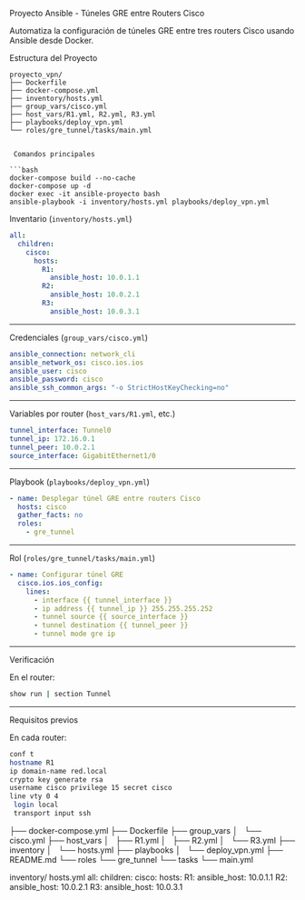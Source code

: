 Proyecto Ansible - Túneles GRE entre Routers Cisco

Automatiza la configuración de túneles GRE entre tres routers Cisco usando Ansible desde Docker.


 Estructura del Proyecto

```
proyecto_vpn/
├── Dockerfile
├── docker-compose.yml
├── inventory/hosts.yml
├── group_vars/cisco.yml
├── host_vars/R1.yml, R2.yml, R3.yml
├── playbooks/deploy_vpn.yml
└── roles/gre_tunnel/tasks/main.yml


 Comandos principales

```bash
docker-compose build --no-cache
docker-compose up -d
docker exec -it ansible-proyecto bash
ansible-playbook -i inventory/hosts.yml playbooks/deploy_vpn.yml
```



 Inventario (`inventory/hosts.yml`)

```yaml
all:
  children:
    cisco:
      hosts:
        R1:
          ansible_host: 10.0.1.1
        R2:
          ansible_host: 10.0.2.1
        R3:
          ansible_host: 10.0.3.1
```

---

 Credenciales (`group_vars/cisco.yml`)

```yaml
ansible_connection: network_cli
ansible_network_os: cisco.ios.ios
ansible_user: cisco
ansible_password: cisco
ansible_ssh_common_args: "-o StrictHostKeyChecking=no"
```

---

 Variables por router (`host_vars/R1.yml`, etc.)

```yaml
tunnel_interface: Tunnel0
tunnel_ip: 172.16.0.1
tunnel_peer: 10.0.2.1
source_interface: GigabitEthernet1/0
```

---

Playbook (`playbooks/deploy_vpn.yml`)

```yaml
- name: Desplegar túnel GRE entre routers Cisco
  hosts: cisco
  gather_facts: no
  roles:
    - gre_tunnel
```

---

 Rol (`roles/gre_tunnel/tasks/main.yml`)

```yaml
- name: Configurar túnel GRE
  cisco.ios.ios_config:
    lines:
      - interface {{ tunnel_interface }}
      - ip address {{ tunnel_ip }} 255.255.255.252
      - tunnel source {{ source_interface }}
      - tunnel destination {{ tunnel_peer }}
      - tunnel mode gre ip
```

---

Verificación

En el router:
```bash
show run | section Tunnel
```

---

 Requisitos previos

En cada router:
```bash
conf t
hostname R1
ip domain-name red.local
crypto key generate rsa
username cisco privilege 15 secret cisco
line vty 0 4
 login local
 transport input ssh
```



├── docker-compose.yml
├── Dockerfile
├── group_vars
│   └── cisco.yml
├── host_vars
│   ├── R1.yml
│   ├── R2.yml
│   └── R3.yml
├── inventory
│   └── hosts.yml
├── playbooks
│   └── deploy_vpn.yml
├── README.md
└── roles
    └── gre_tunnel
        └── tasks
            └── main.yml



inventory/ hosts.yml
all:
  children:
    cisco:
      hosts:
        R1:
          ansible_host: 10.0.1.1
        R2:
          ansible_host: 10.0.2.1
        R3:
          ansible_host: 10.0.3.1
